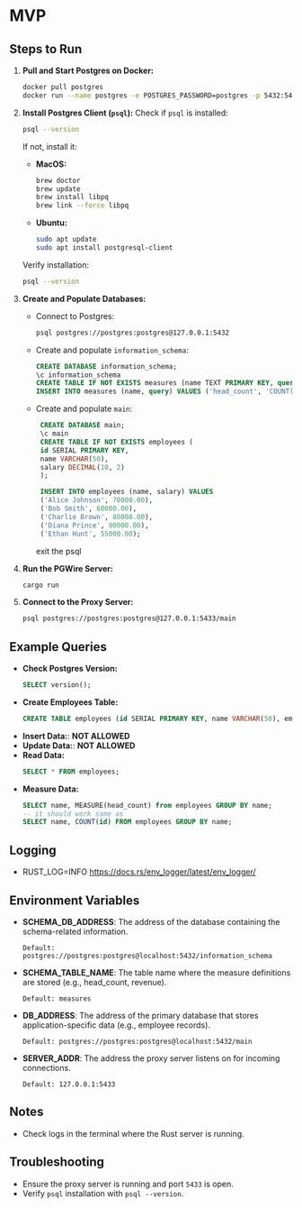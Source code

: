 # MVP

## Steps to Run

1. **Pull and Start Postgres on Docker:**
   ```bash
   docker pull postgres
   docker run --name postgres -e POSTGRES_PASSWORD=postgres -p 5432:5432 -d postgres
   ```

2. **Install Postgres Client (`psql`):**
   Check if `psql` is installed:
   ```bash
   psql --version
   ```
   If not, install it:
   - **MacOS:**
     ```bash
     brew doctor
     brew update
     brew install libpq
     brew link --force libpq
     ```
   - **Ubuntu:**
     ```bash
     sudo apt update
     sudo apt install postgresql-client
     ```
   Verify installation:
   ```bash
   psql --version
   ```

3. **Create and Populate Databases:**
   - Connect to Postgres:
     ```bash
     psql postgres://postgres:postgres@127.0.0.1:5432
     ```
   - Create and populate `information_schema`:
     ```sql
     CREATE DATABASE information_schema;
     \c information_schema
     CREATE TABLE IF NOT EXISTS measures (name TEXT PRIMARY KEY, query TEXT NOT NULL);
     INSERT INTO measures (name, query) VALUES ('head_count', 'COUNT(id)'), ('revenue', 'SUM(amount)'), ('average_salary', 'AVG(salary)');
     ```
   - Create and populate `main`:
     ```sql
      CREATE DATABASE main;
      \c main
      CREATE TABLE IF NOT EXISTS employees (
      id SERIAL PRIMARY KEY,
      name VARCHAR(50),
      salary DECIMAL(10, 2)
      );

      INSERT INTO employees (name, salary) VALUES 
      ('Alice Johnson', 70000.00), 
      ('Bob Smith', 60000.00), 
      ('Charlie Brown', 80000.00), 
      ('Diana Prince', 90000.00), 
      ('Ethan Hunt', 55000.00);
     ```

     exit the psql

4. **Run the PGWire Server:**
   ```bash
   cargo run
   ```

5. **Connect to the Proxy Server:**
   ```bash
   psql postgres://postgres:postgres@127.0.0.1:5433/main
   ```

## Example Queries
- **Check Postgres Version:**
   ```sql
   SELECT version();
   ```
- **Create Employees Table:**
   ```sql
   CREATE TABLE employees (id SERIAL PRIMARY KEY, name VARCHAR(50), email VARCHAR(50));
   ```
- **Insert Data:**: **NOT ALLOWED**
- **Update Data:**: **NOT ALLOWED**
- **Read Data:**
   ```sql
   SELECT * FROM employees;
   ```
- **Measure Data:**
   ```sql
   SELECT name, MEASURE(head_count) from employees GROUP BY name;
   -- it should work same as
   SELECT name, COUNT(id) FROM employees GROUP BY name;
   ```
## Logging
- RUST_LOG=INFO
https://docs.rs/env_logger/latest/env_logger/

## Environment Variables
- **SCHEMA_DB_ADDRESS**: The address of the database containing the schema-related information.

   `Default: postgres://postgres:postgres@localhost:5432/information_schema`

- **SCHEMA_TABLE_NAME**: The table name where the measure definitions are stored (e.g., head_count, revenue).
   
   `Default: measures`

- **DB_ADDRESS**: The address of the primary database that stores application-specific data (e.g., employee records).

   `Default: postgres://postgres:postgres@localhost:5432/main`

- **SERVER_ADDR**: The address the proxy server listens on for incoming connections.

   `Default: 127.0.0.1:5433`

## Notes
- Check logs in the terminal where the Rust server is running.

## Troubleshooting
- Ensure the proxy server is running and port `5433` is open.
- Verify `psql` installation with `psql --version`.
